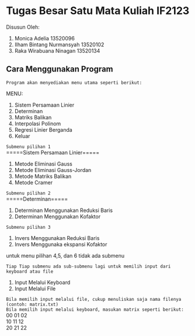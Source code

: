 # Tugas Besar Satu Mata Kuliah IF2123
Disusun Oleh:
1. Monica Adelia 13520096
2. Ilham Bintang Nurmansyah 13520102
3. Raka Wirabuana Ninagan 13520134
## Cara Menggunakan Program    
`Program akan menyediakan menu utama seperti berikut:    `

MENU:
1. Sistem Persamaan Linier
2. Determinan
3. Matriks Balikan
4. Interpolasi Polinom
5. Regresi Linier Berganda
6. Keluar

`Submenu pilihan 1`    
=====Sistem Persamaan Linier=====
1. Metode Eliminasi Gauss
2. Metode Eliminasi Gauss-Jordan
3. Metode Matriks Balikan
4. Metode Cramer

`Submenu pilihan 2`    
=====Determinan=====
1. Determinan Menggunakan Reduksi Baris
2. Determinan Menggunakan Kofaktor

`Submenu pilihan 3`    
1. Invers Menggunakan Reduksi Baris
2. Invers Menggunaka ekspansi Kofaktor

untuk menu pilihan 4,5, dan 6 tidak ada submenu

`Tiap Tiap submenu ada sub-submenu lagi untuk memilih input dari keyboard atau file`    
1. Input Melalui Keyboard
2. Input Melalui File

`Bila memilih input melalui file, cukup menuliskan saja nama filenya (contoh: matrix.txt)`   
`Bila memilih input melalui keyboard, masukan matrix seperti berikut:`     
00 01 02  
10 11 12  
20 21 22  

